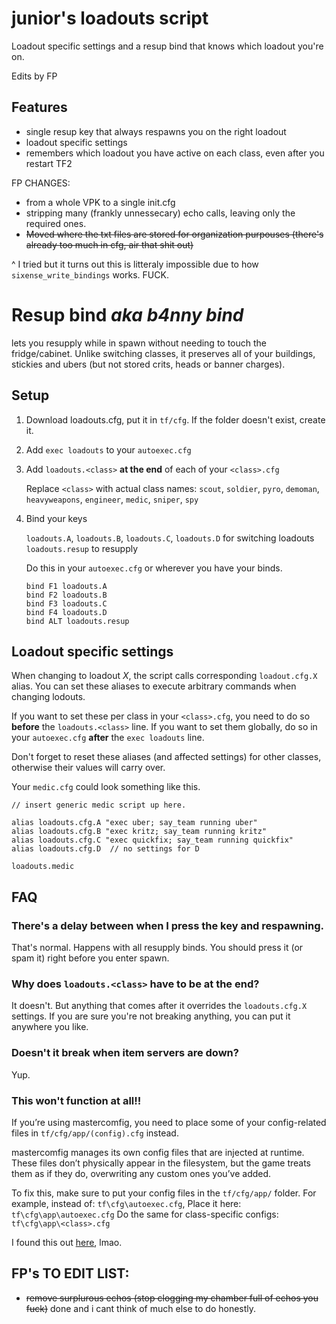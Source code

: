 # junior's loadouts script

Loadout specific settings and a resup bind that knows which loadout you're on.

Edits by FP

## Features

- single resup key that always respawns you on the right loadout
- loadout specific settings
- remembers which loadout you have active on each class,
  even after you restart TF2

FP CHANGES:
- from a whole VPK to a single init.cfg
- stripping many (frankly unnessecary) echo calls, leaving only the required ones.
- ~~Moved where the txt files are stored for organization purpouses (there's already too much in cfg, air that shit out)~~

^ I tried but it turns out this is litteraly impossible due to how `sixense_write_bindings` works. FUCK.

# Resup bind _aka b4nny bind_
lets you resupply while in spawn without needing to touch the fridge/cabinet.
Unlike switching classes, it preserves all of your buildings, stickies
and ubers (but not stored crits, heads or banner charges).  

## Setup

1. Download loadouts.cfg, put it in `tf/cfg`. If the folder doesn't exist, create it.
2. Add `exec loadouts` to your `autoexec.cfg`
3. Add `loadouts.<class>` **at the end** of each of your `<class>.cfg`  

   Replace `<class>` with actual class names:
   `scout`, `soldier`, `pyro`, `demoman`,
   `heavyweapons`, `engineer`, `medic`, `sniper`, `spy`

4. Bind your keys
  
   `loadouts.A`, `loadouts.B`, `loadouts.C`, `loadouts.D` for switching loadouts  
   `loadouts.resup` to resupply 

   Do this in your `autoexec.cfg` or wherever you have your binds.

   ```
   bind F1 loadouts.A
   bind F2 loadouts.B
   bind F3 loadouts.C
   bind F4 loadouts.D
   bind ALT loadouts.resup
   ```

## Loadout specific settings

When changing to loadout _X_, the script calls corresponding `loadout.cfg.X` alias.
You can set these aliases to execute arbitrary commands when changing lodouts.

If you want to set these per class in your `<class>.cfg`, you need to
do so **before** the `loadouts.<class>` line.
If you want to set them globally, do so in your `autoexec.cfg` **after**
the `exec loadouts` line.

Don't forget to reset these aliases (and affected settings) for other classes,
otherwise their values will carry over.

Your `medic.cfg` could look something like this.
```
// insert generic medic script up here.

alias loadouts.cfg.A "exec uber; say_team running uber"
alias loadouts.cfg.B "exec kritz; say_team running kritz"
alias loadouts.cfg.C "exec quickfix; say_team running quickfix"
alias loadouts.cfg.D  // no settings for D

loadouts.medic
```

## FAQ

### There's a delay between when I press the key and respawning.

That's normal. Happens with all resupply binds. You should press it
(or spam it) right before you enter spawn.

### Why does `loadouts.<class>` have to be at the end?

It doesn't. But anything that comes after it overrides
the `loadouts.cfg.X` settings. If you are sure you're not breaking
anything, you can put it anywhere you like.

### Doesn't it break when item servers are down?

Yup.

### This won't function at all!!

If you’re using mastercomfig, you need to place some of your config-related files in `tf/cfg/app/(config).cfg` instead.

mastercomfig manages its own config files that are injected at runtime.
These files don’t physically appear in the filesystem,
but the game treats them as if they do, overwriting any custom ones you’ve added.

To fix this, make sure to put your config files in the `tf/cfg/app/` folder.
For example, instead of: `tf\cfg\autoexec.cfg`, Place it here: `tf\cfg\app\autoexec.cfg`
Do the same for class-specific configs: `tf\cfg\app\<class>.cfg`

I found this out [here](https://github.com/jooonior/tf2-loadouts-script/issues/15#issuecomment-2539331556), lmao.

## FP's TO EDIT LIST:

- ~~remove surplurous echos (stop clogging my chamber full of echos you fuck)~~
done and i cant think of much else to do honestly.
